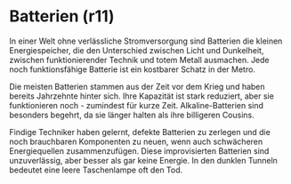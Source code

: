 # Batterien (r11)

In einer Welt ohne verlässliche Stromversorgung sind Batterien die kleinen Energiespeicher, die den Unterschied zwischen Licht und Dunkelheit, zwischen funktionierender Technik und totem Metall ausmachen. Jede noch funktionsfähige Batterie ist ein kostbarer Schatz in der Metro.

Die meisten Batterien stammen aus der Zeit vor dem Krieg und haben bereits Jahrzehnte hinter sich. Ihre Kapazität ist stark reduziert, aber sie funktionieren noch - zumindest für kurze Zeit. Alkaline-Batterien sind besonders begehrt, da sie länger halten als ihre billigeren Cousins.

Findige Techniker haben gelernt, defekte Batterien zu zerlegen und die noch brauchbaren Komponenten zu neuen, wenn auch schwächeren Energiequellen zusammenzufügen. Diese improvisierten Batterien sind unzuverlässig, aber besser als gar keine Energie. In den dunklen Tunneln bedeutet eine leere Taschenlampe oft den Tod.